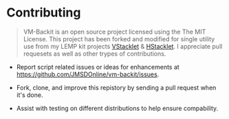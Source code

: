 # Contributing

> VM-Backit is an open source project licensed using the The MIT License.
> This project has been forked and modified for single utility use from my LEMP kit projects [VStacklet](https://jmsolodesigns.com/code-projects/vstacklet/varnish-lemp-stack) & [HStacklet](https://jmsolodesigns.com/code-projects/hstacklet/hhvm-lemp-stack).
> I appreciate pull requesets as well as other trypes of contributions.

 - Report script related issues or ideas for enhancements at https://github.com/JMSDOnline/vm-backit/issues.

 - Fork, clone, and improve this repistory by sending a pull request when it's done.

 - Assist with testing on different distributions to help ensure compability.

